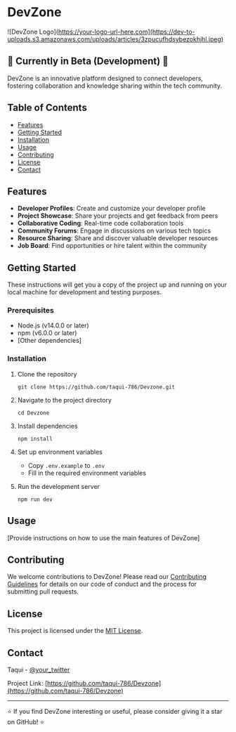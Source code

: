 # DevZone

![DevZone Logo](https://your-logo-url-here.com](https://dev-to-uploads.s3.amazonaws.com/uploads/articles/3zpucufhdsybezokhjhl.jpeg)

## 🚧 Currently in Beta (Development) 🚧

DevZone is an innovative platform designed to connect developers, fostering collaboration and knowledge sharing within the tech community.

## Table of Contents

- [Features](#features)
- [Getting Started](#getting-started)
- [Installation](#installation)
- [Usage](#usage)
- [Contributing](#contributing)
- [License](#license)
- [Contact](#contact)

## Features

- **Developer Profiles**: Create and customize your developer profile
- **Project Showcase**: Share your projects and get feedback from peers
- **Collaborative Coding**: Real-time code collaboration tools
- **Community Forums**: Engage in discussions on various tech topics
- **Resource Sharing**: Share and discover valuable developer resources
- **Job Board**: Find opportunities or hire talent within the community

## Getting Started

These instructions will get you a copy of the project up and running on your local machine for development and testing purposes.

### Prerequisites

- Node.js (v14.0.0 or later)
- npm (v6.0.0 or later)
- [Other dependencies]

### Installation

1. Clone the repository
   ```
   git clone https://github.com/taqui-786/Devzone.git
   ```

2. Navigate to the project directory
   ```
   cd Devzone
   ```

3. Install dependencies
   ```
   npm install
   ```

4. Set up environment variables
   - Copy `.env.example` to `.env`
   - Fill in the required environment variables

5. Run the development server
   ```
   npm run dev
   ```

## Usage

[Provide instructions on how to use the main features of DevZone]

## Contributing

We welcome contributions to DevZone! Please read our [Contributing Guidelines](CONTRIBUTING.md) for details on our code of conduct and the process for submitting pull requests.

## License

This project is licensed under the [MIT License](LICENSE.md).

## Contact

Taqui - [@your_twitter](https://twitter.com/your_twitter)

Project Link: [https://github.com/taqui-786/Devzone](https://github.com/taqui-786/Devzone)

---

⭐️ If you find DevZone interesting or useful, please consider giving it a star on GitHub! ⭐️


